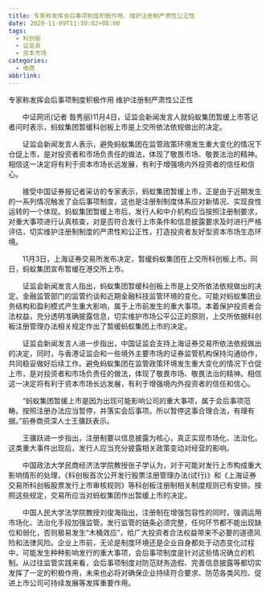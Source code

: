 ```yaml
---
title: 专家称发挥会后事项制度积极作用，维护注册制严肃性公正性
date: 2020-11-09T11:50:02+08:00
tags:
  - 科创板
  - 证监会
  - 资本市场
categories:
  - 电商
abbrlink:
---
```


专家称发挥会后事项制度积极作用 维护注册制严肃性公正性

　　中证网讯(记者 昝秀丽)11月4日，证监会新闻发言人就蚂蚁集团暂缓上市答记者问时表示，蚂蚁集团暂缓科创板上市是上交所依法依规做出的决定。

　　证监会新闻发言人表示，避免蚂蚁集团在监管政策环境发生重大变化的情况下仓促上市，是对投资者和市场负责任的做法，体现了敬畏市场、敬畏法治的精神。相信这一决定将有利于资本市场长远发展，有利于增强境内外投资者的信任和信心。

　　接受中国证券报记者采访的专家表示，蚂蚁集团暂缓上市，正是由于近期发生的一系列情况触发了会后事项制度，这也是注册制制度体系应对新情况、实现良性运转的一个体现。蚂蚁集团暂缓上市后，发行人和中介机构应当按照注册制要求，对重大事项进行认真核查，对是否符合发行上市条件和信息披露要求及时进行严格评估，切实维护注册制制度的严肃性和公正性，打造投资者友好型资本市场生态环境。

　　11月3日，上海证券交易所发布决定，暂缓蚂蚁集团在上交所科创板上市。同日，蚂蚁集团宣布暂缓在港交所上市。

　　证监会新闻发言人指出，蚂蚁集团暂缓科创板上市是上交所依法依规做出的决定。金融监管部门的监管约谈和近期金融科技监管环境的变化，可能对蚂蚁集团业务结构和盈利模式产生重大影响，属于上市前发生的重大事项。本着保护投资者合法权益，充分透明准确披露信息，切实维护市场公平公正的原则，上交所依据科创板注册管理办法相关规定作出了暂缓蚂蚁集团上市的决定。

　　证监会新闻发言人进一步指出，中国证监会支持上海证券交易所依法依规做出的决定，同时，与香港证监会和一些境外主要市场的证券监管机构保持沟通协作，共同稳妥做好后续工作。避免蚂蚁集团在监管政策环境发生重大变化的情况下仓促上市，是对投资者和市场负责任的做法，体现了敬畏市场、敬畏法治的精神。相信这一决定将有利于资本市场长远发展，有利于增强境内外投资者的信任和信心。

　　“蚂蚁集团暂缓上市是因为出现可能影响公司的重大事项，属于会后事项范畴。按照注册办法应当暂停，并落实会后事项。所以暂停这事合理合法，有理有据。”前券商资深人士王骥跃表示。

　　王骥跃进一步指出，注册制要以信息披露为核心，真正实现市场化、法治化。这类重大事件出现后，发行人应当充分披露相关政策变动对经营的影响。

　　中国政法大学民商经济法学院教授张子学认为，对于可能对发行上市构成重大影响情形的处理，《科创板首次公开发行股票注册管理办法(试行)》和《上海证券交易所科创板股票发行上市审核规则》等科创板注册制相关制度规则已有安排。按照这些规定，交易所应当对蚂蚁集团作出暂缓上市的决定。

　　中国人民大学法学院教授刘俊海指出，注册制在增强包容性的同时，强调运用市场化、法治化手段加强监管。发行监管的链条必须完整，任何环节都不能出现缺位和弱化，否则极易发生“木桶效应”，给广大投资者合法权益带来不必要的道德风险和法律风险。企业上市前，无论是制度环境还是企业自身都处于动态变化过程中，可能发生种种影响发行的重大事项，会后事项制度是针对这些情况确立的机制。从过往监管实践来看，会后事项制度对防范财务造假、完善信息披露等都切实发挥了一定的积极作用，未来也必将对确保企业持续符合要求、防范各类风险、促进上市公司可持续发展等发挥重要作用。